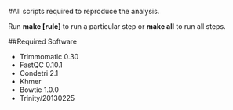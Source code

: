 #All scripts required to reproduce the analysis.

Run __make [rule]__ to run a particular step or __make all__ to run all steps.

##Required Software

* Trimmomatic 0.30
* FastQC 0.10.1
* Condetri 2.1
* Khmer
* Bowtie 1.0.0
* Trinity/20130225
